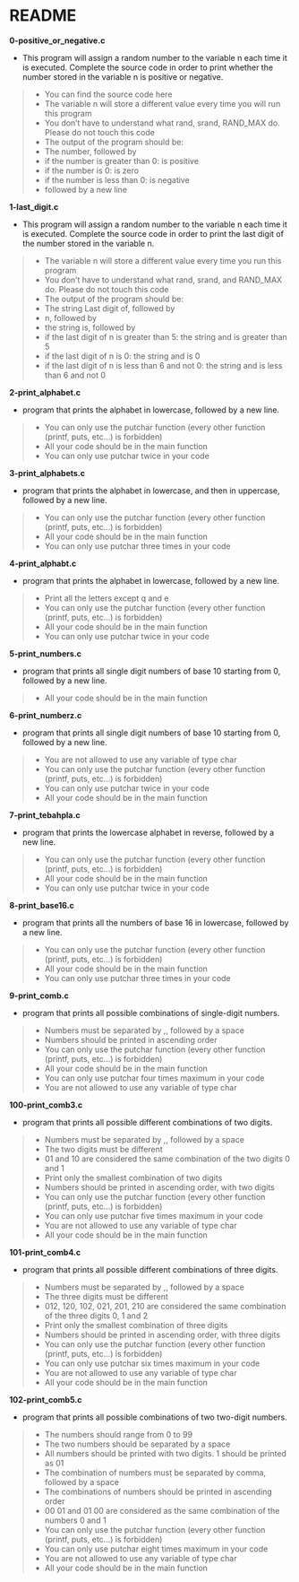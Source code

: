 # README 

**0-positive_or_negative.c** 
* This program will assign a random number to the variable n each time it is executed. Complete the source code in order to print whether the number stored in the variable n is positive or negative.

> * You can find the source code here
> * The variable n will store a different value every time you will run this program
> * You don’t have to understand what rand, srand, RAND_MAX do. Please do not touch this code
> * The output of the program should be:
> * The number, followed by
> * if the number is greater than 0: is positive
> * if the number is 0: is zero
> * if the number is less than 0: is negative
> * followed by a new line

**1-last_digit.c**
* This program will assign a random number to the variable n each time it is executed. Complete the source code in order to print the last digit of the number stored in the variable n.

> * The variable n will store a different value every time you run this program
> * You don’t have to understand what rand, srand, and RAND_MAX do. Please do not touch this code
> * The output of the program should be:
> * The string Last digit of, followed by
> * n, followed by
> * the string is, followed by
> * if the last digit of n is greater than 5: the string and is greater than 5
> * if the last digit of n is 0: the string and is 0
> * if the last digit of n is less than 6 and not 0: the string and is less than 6 and not 0

**2-print_alphabet.c**
* program that prints the alphabet in lowercase, followed by a new line.

> * You can only use the putchar function (every other function (printf, puts, etc…) is forbidden)
> * All your code should be in the main function
> * You can only use putchar twice in your code

**3-print_alphabets.c**
* program that prints the alphabet in lowercase, and then in uppercase, followed by a new line.

> * You can only use the putchar function (every other function (printf, puts, etc…) is forbidden)
> * All your code should be in the main function
> * You can only use putchar three times in your code

**4-print_alphabt.c**
* program that prints the alphabet in lowercase, followed by a new line.

> * Print all the letters except q and e
> * You can only use the putchar function (every other function (printf, puts, etc…) is forbidden)
> * All your code should be in the main function
> * You can only use putchar twice in your code

**5-print_numbers.c**
* program that prints all single digit numbers of base 10 starting from 0, followed by a new line.

> * All your code should be in the main function

**6-print_numberz.c**
* program that prints all single digit numbers of base 10 starting from 0, followed by a new line.

> * You are not allowed to use any variable of type char
> * You can only use the putchar function (every other function (printf, puts, etc…) is forbidden)
> * You can only use putchar twice in your code
> * All your code should be in the main function

**7-print_tebahpla.c**
* program that prints the lowercase alphabet in reverse, followed by a new line.

> * You can only use the putchar function (every other function (printf, puts, etc…) is forbidden)
> * All your code should be in the main function
> * You can only use putchar twice in your code

**8-print_base16.c**
* program that prints all the numbers of base 16 in lowercase, followed by a new line.

> * You can only use the putchar function (every other function (printf, puts, etc…) is forbidden)
> * All your code should be in the main function
> * You can only use putchar three times in your code

**9-print_comb.c**
* program that prints all possible combinations of single-digit numbers.

> * Numbers must be separated by ,, followed by a space
> * Numbers should be printed in ascending order
> * You can only use the putchar function (every other function (printf, puts, etc…) is forbidden)
> * All your code should be in the main function
> * You can only use putchar four times maximum in your code
> * You are not allowed to use any variable of type char

**100-print_comb3.c**
* program that prints all possible different combinations of two digits.

> * Numbers must be separated by ,, followed by a space
> * The two digits must be different
> * 01 and 10 are considered the same combination of the two digits 0 and 1
> * Print only the smallest combination of two digits
> * Numbers should be printed in ascending order, with two digits
> * You can only use the putchar function (every other function (printf, puts, etc…) is forbidden)
> * You can only use putchar five times maximum in your code
> * You are not allowed to use any variable of type char
> * All your code should be in the main function

**101-print_comb4.c**
* program that prints all possible different combinations of three digits.

> * Numbers must be separated by ,, followed by a space
> * The three digits must be different
> * 012, 120, 102, 021, 201, 210 are considered the same combination of the three digits 0, 1 and 2
> * Print only the smallest combination of three digits
> * Numbers should be printed in ascending order, with three digits
> * You can only use the putchar function (every other function (printf, puts, etc…) is forbidden)
> * You can only use putchar six times maximum in your code
> * You are not allowed to use any variable of type char
> * All your code should be in the main function

**102-print_comb5.c**
* program that prints all possible combinations of two two-digit numbers.

> * The numbers should range from 0 to 99
> * The two numbers should be separated by a space
> * All numbers should be printed with two digits. 1 should be printed as 01
> * The combination of numbers must be separated by comma, followed by a space
> * The combinations of numbers should be printed in ascending order
> * 00 01 and 01 00 are considered as the same combination of the numbers 0 and 1
> * You can only use the putchar function (every other function (printf, puts, etc…) is forbidden)
> * You can only use putchar eight times maximum in your code
> * You are not allowed to use any variable of type char
> * All your code should be in the main function
